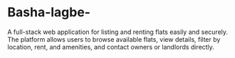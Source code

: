 # Basha-lagbe-
A full-stack web application for listing and renting flats easily and securely. The platform allows users to browse available flats, view details, filter by location, rent, and amenities, and contact owners or landlords directly.
